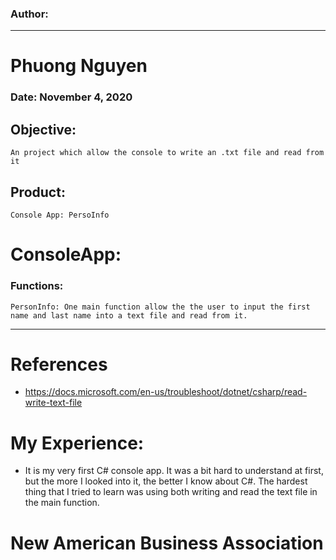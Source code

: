 ### Author:

--------
# Phuong Nguyen
### Date: November 4, 2020

## Objective: 
	An project which allow the console to write an .txt file and read from it
## Product:
	Console App: PersoInfo

# ConsoleApp:

### Functions:
	PersonInfo: One main function allow the the user to input the first name and last name into a text file and read from it.

----
# References
- https://docs.microsoft.com/en-us/troubleshoot/dotnet/csharp/read-write-text-file

# My Experience:
- It is my very first C# console app. It was a bit hard to understand at first, but the more I looked into it, the better I know about C#. The hardest thing that I tried to learn was using both writing and read the text file in the main function.

# New American Business Association
